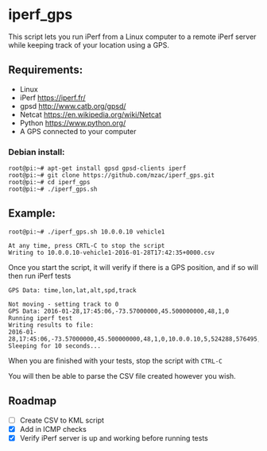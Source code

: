 # iperf_gps

This script lets you run iPerf from a Linux computer to a remote iPerf server while keeping track of your location using a GPS.

## Requirements:

- Linux
- iPerf https://iperf.fr/
- gpsd http://www.catb.org/gpsd/
- Netcat https://en.wikipedia.org/wiki/Netcat
- Python https://www.python.org/
- A GPS connected to your computer

### Debian install:
```
root@pi:~# apt-get install gpsd gpsd-clients iperf
root@pi:~# git clone https://github.com/mzac/iperf_gps.git
root@pi:~# cd iperf_gps
root@pi:~# ./iperf_gps.sh
```

## Example:

```
root@pi:~# ./iperf_gps.sh 10.0.0.10 vehicle1

At any time, press CRTL-C to stop the script
Writing to 10.0.0.10-vehicle1-2016-01-28T17:42:35+0000.csv
```

Once you start the script, it will verify if there is a GPS position, and if so will then run iPerf tests

```
GPS Data: time,lon,lat,alt,spd,track

Not moving - setting track to 0
GPS Data: 2016-01-28,17:45:06,-73.57000000,45.500000000,48,1,0
Running iperf test
Writing results to file:
2016-01-28,17:45:06,-73.57000000,45.500000000,48,1,0,10.0.0.10,5,524288,576495,917504,688276
Sleeping for 10 seconds...

```

When you are finished with your tests, stop the script with `CTRL-C`

You will then be able to parse the CSV file created however you wish.

## Roadmap
- [ ] Create CSV to KML script
- [x] Add in ICMP checks
- [x] Verify iPerf server is up and working before running tests
